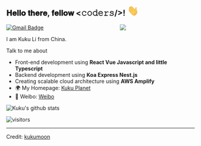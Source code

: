 <h2> 𝐇𝐞𝐥𝐥𝐨 𝐭𝐡𝐞𝐫𝐞, 𝐟𝐞𝐥𝐥𝐨𝐰 <𝚌𝚘𝚍𝚎𝚛𝚜/>! <img src="https://raw.githubusercontent.com/ABSphreak/ABSphreak/master/gifs/Hi.gif" width="30px"></h2>

<img align='right' src='https://user-images.githubusercontent.com/5713670/87202985-820dcb80-c2b6-11ea-9f56-7ec461c497c3.gif' width='200"'>

[![Gmail Badge](https://img.shields.io/badge/-mailharshkhatri@gmail.com-c14438?style=flat-square&logo=Gmail&logoColor=white&link=mailto:liwuzhao.kuku@gmail.com)](mailto:liwuzhao.kuku@gmail.com)

I am Kuku Li from China.

Talk to me about
- Front-end development using **React Vue Javascript and little Typescript**
- Backend development using **Koa Express Nest.js**
- Creating scalable cloud architecture using **AWS Amplify**
- 🌍 My Homepage: [Kuku Planet](https://kuku.lol)
- 🎯 Weibo: [Weibo](https://weibo.com/571775581)

![Kuku's github stats](https://github-readme-stats.vercel.app/api?username=kukumoon&hide=["issues"]&show_icons=true)

![visitors](https://visitor-badge.glitch.me/badge?page_id=kukumoon.kukumoon)

----
Credit: [kukumoon](https://github.com/kukumoon)

